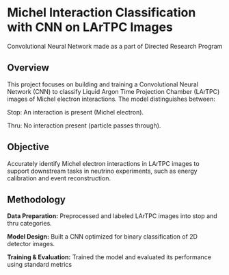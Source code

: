 # Michel Interaction Classification with CNN on LArTPC Images
Convolutional Neural Network made as a part of Directed Research Program

## Overview
This project focuses on building and training a Convolutional Neural Network (CNN) to classify Liquid Argon Time Projection Chamber (LArTPC) images of Michel electron interactions. The model distinguishes between:

Stop: An interaction is present (Michel electron).

Thru: No interaction present (particle passes through).

## Objective
Accurately identify Michel electron interactions in LArTPC images to support downstream tasks in neutrino experiments, such as energy calibration and event reconstruction.

## Methodology
**Data Preparation:** Preprocessed and labeled LArTPC images into stop and thru categories.

**Model Design:** Built a CNN optimized for binary classification of 2D detector images.

**Training & Evaluation:** Trained the model and evaluated its performance using standard metrics


